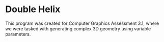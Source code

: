 # Double Helix
This program was created for Computer Graphics Assessment 3.1, where we were tasked with generating complex 3D geometry using variable parameters.
